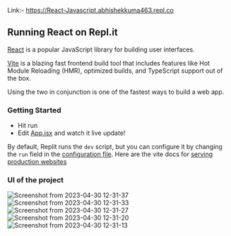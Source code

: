 Link:- https://React-Javascript.abhishekkuma463.repl.co


## Running React on Repl.it

[React](https://reactjs.org/) is a popular JavaScript library for building user interfaces.

[Vite](https://vitejs.dev/) is a blazing fast frontend build tool that includes features like Hot Module Reloading (HMR), optimized builds, and TypeScript support out of the box.

Using the two in conjunction is one of the fastest ways to build a web app.

### Getting Started
- Hit run
- Edit [App.jsx](#src/App.jsx) and watch it live update!

By default, Replit runs the `dev` script, but you can configure it by changing the `run` field in the [configuration file](#.replit). Here are the vite docs for [serving production websites](https://vitejs.dev/guide/build.html)

### UI of the project
![Screenshot from 2023-04-30 12-31-37](https://user-images.githubusercontent.com/110168339/235340268-921c3be0-aad0-4ac3-92b7-f4d0fd9c5fc1.png)
![Screenshot from 2023-04-30 12-31-33](https://user-images.githubusercontent.com/110168339/235340269-2de79675-a241-41a8-a591-fdd99879794c.png)
![Screenshot from 2023-04-30 12-31-27](https://user-images.githubusercontent.com/110168339/235340272-eb5815e4-8e98-455e-a5b3-7896beedb4dd.png)
![Screenshot from 2023-04-30 12-31-20](https://user-images.githubusercontent.com/110168339/235340275-150593c7-6164-44c4-8cac-65968a1bd87e.png)
![Screenshot from 2023-04-30 12-31-13](https://user-images.githubusercontent.com/110168339/235340277-9f35eecf-c556-463c-8806-9a3872f01907.png)


